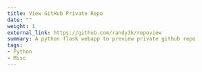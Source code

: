 ```yaml
---
title: View GitHub Private Repo
date: ""
weight: 1
external_link: https://github.com/randy3k/repoview
summary: A python flask webapp to preview private github repo
tags:
- Python
- Misc
---
```

